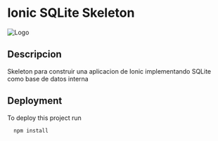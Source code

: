 
# Ionic SQLite Skeleton 

![Logo](https://i.ytimg.com/vi/1HQEzdssoCQ/hq720.jpg?sqp=-oaymwE7CK4FEIIDSFryq4qpAy0IARUAAAAAGAElAADIQj0AgKJD8AEB-AH-CYAC0AWKAgwIABABGCEgQCh_MA8=&rs=AOn4CLBYTHvKU3WEYism-UvEIL5rcPEGoQ)


## Descripcion
Skeleton para construir una aplicacion de Ionic implementando SQLite como base de datos interna

## Deployment

To deploy this project run

```bash
  npm install
```

